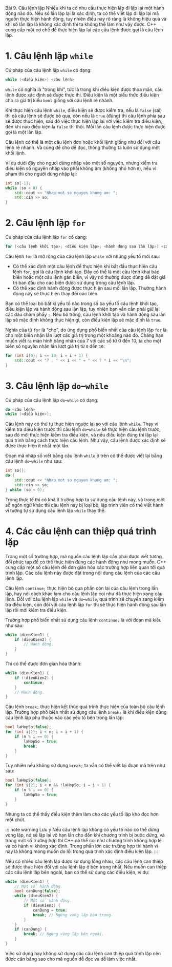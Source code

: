 Bài 9. Câu lệnh lặp
Nhiều khi ta có nhu cầu thực hiện lặp đi lặp lại một hành động nào đó. Nếu số lần lặp lại là xác định, ta có thể viết
lặp đi lặp lại mã nguồn thực hiện hành động, tuy nhiên điều này rõ ràng là không hiệu quả và khi số lần lặp là không xác
định thì ta không thể làm như vậy được. C++ cung cấp một cơ chế để thực hiện lặp lại các câu lệnh được gọi là câu lệnh
lặp.

# 1. Câu lệnh lặp `while`

Cú pháp của câu lệnh lặp `while` có dạng:

```cpp
while (<điều kiện>) <câu lệnh>
```

`while` có nghĩa là "trong khi", tức là trong khi điều kiện được thỏa mãn, câu lệnh được xác định sẽ được thực thi. Điều
kiện là một biểu thức điều kiện cho ra giá trị kiểu `bool` giống với câu lệnh rẽ nhánh.

Khi thực hiện câu lệnh `while`, điều kiện sẽ được kiểm tra, nếu là `false` (sai) thì cả câu lệnh sẽ được bỏ qua, còn nếu
là `true` (đúng) thì câu lệnh phía sau sẽ được thực hiện, sau đó việc thực hiện lặp lại với việc kiểm tra điều kiện, đến
khi nào điều kiện là `false` thì thôi. Mỗi lần câu lệnh được thực hiện được gọi là một lần lặp.

Câu lệnh có thể là một câu lệnh đơn hoặc khối lệnh giống như đối với câu lệnh rẽ nhánh. Và cũng để cho dễ đọc, thông
thường ta luôn sử dụng một khối lệnh.

Ví dụ dưới đây cho người dùng nhập vào một số nguyên, nhưng kiểm tra điều kiện số nguyên nhập vào phải không âm (không
nhỏ hơn `0`), nếu vi phạm thì cho người dùng nhập lại:

```cpp
int so{-1};
while (so < 0) {
	std::cout << "Nhap mot so nguyen khong am: ";
	std::cin >> so;
}
```

# 2. Câu lệnh lặp `for`

Cú pháp của câu lệnh lặp `for` có dạng:

```cpp
for (<câu lệnh khởi tạo>; <điều kiện lặp>; <hành động sau lần lặp>) <câu lệnh>
```

Câu lệnh `for` là mở rộng của câu lệnh lặp `while` với những yếu tố mới sau:

- Có thể xác định một câu lệnh để thực hiện khi bắt đầu thực hiện câu lệnh `for`, gọi là câu lệnh khởi tạo. Đây có thể
  là một câu lệnh khai báo biến hoặc một câu lệnh gán biến, vì vậy nó thường được dùng để đặt giá trị ban đầu cho các
  biến được sử dụng trong câu lệnh lặp.
- Có thể xác định hành động được thực hiện sau mỗi lần lặp. Thường hành động này sẽ thực hiện thay đổi các biến.

Bạn có thể loại bỏ bất kì yếu tố nào trong số ba yếu tố câu lệnh khởi tạo, điều kiện lặp và hành động sau lần lặp, tuy
nhiên bạn vẫn cần phải giữ lại các dấu chấm phẩy `;`. Nếu bỏ trống, câu lệnh khởi tạo và hành động sau lần lặp sẽ mặc
định không thực hiện gì, còn điều kiện lặp sẽ mặc định là `true`.

Nghĩa của từ `for` là "cho", do ứng dụng phổ biến nhất của câu lệnh lặp `for` là cho một biến nhận lần lượt các giá trị
trong một khoảng nào đó. Chẳng hạn muốn viết ra màn hình bảng nhân của 7 với các số từ 0 đến 10, ta cho một biến số
nguyên nhận lần lượt giá trị từ `0` đến `10`:

```cpp
for (int i{0}; i <= 10; i = i + 1) {
	std::cout << "7 . " << i << " = " << 7 * i << "\n";
}
```

# 3. Câu lệnh lặp `do`–`while`

Cú pháp của câu lệnh lặp `do`–`while` có dạng:

```cpp
do <câu lệnh>
while (<điều kiện>);
```

Câu lệnh này có thứ tự thực hiện ngược lại so với câu lệnh `while`. Thay vì kiểm tra điều kiện trước thì câu lệnh
`do`–`while` sẽ thực hiện câu lệnh trước, sau đó mới thực hiện kiểm tra điều kiện, và nếu điều kiện đúng thì lặp lại quá
trình bằng cách thực hiện câu lệnh. Như vậy, câu lệnh được xác định sẽ được thực hiện ít nhất một lần.

Đoạn mã nhập số viết bằng câu lệnh `while` ở trên có thể được viết lại bằng câu lệnh `do`–`while` như sau:

```cpp
int so{};
do {
	std::cout << "Nhap mot so nguyen khong am: ";
	std::cin >> so;
} while (so < 0);
```

Trong thực tế thì có khá ít trường hợp ta sử dụng câu lệnh này, và trong một số ngôn ngữ khác thì câu lệnh này bị loại
bỏ, lập trình viên có thể viết hành vi tương tự sử dụng câu lệnh lặp `while` thay thế.

# 4. Các câu lệnh can thiệp quá trình lặp

Trong một số trường hợp, mã nguồn câu lệnh lặp cần phải được viết tương đối phức tạp để có thể thực hiện đúng các hành
động như mong muốn. C++ cung cấp một số câu lệnh để đơn giản hóa các trường hợp liên quan tới quá trình lặp. Các câu
lệnh này được đặt trong nội dung câu lệnh của các câu lệnh lặp.

Câu lệnh `continue;` thực hiện bỏ qua phần còn lại của câu lệnh trong lần lặp, hay nói cách khác làm cho câu lệnh lặp
coi như đã thực hiện xong câu lệnh. Đối với câu lệnh lặp `while` và `do`–`while`, quá trình sẽ chuyển sang kiểm tra điều
kiện, còn đối với câu lệnh lặp `for` thì sẽ thực hiện hành động sau lần lặp rồi mới kiểm tra điều kiện.

Trường hợp phổ biến nhất sử dụng câu lệnh `continue;` là với đoạn mã kiểu như sau:

```cpp
while (dieuKien1) {
	if (dieuKien2) {
		// Hành động.
	}
}
```

Thì có thể được đơn giản hóa thành:

```cpp
while (dieuKien1) {
	if (!dieuKien2) {
		continue;
	}
	// Hành động.
}
```

Câu lệnh `break;` thực hiện kết thúc quá trình thực hiện của toàn bộ câu lệnh lặp. Trường hợp phổ biến nhất sử dụng câu
lệnh `break;` là khi điều kiện dừng câu lệnh lặp phụ thuộc vào các yếu tố bên trong lần lặp:

```cpp
bool laHopSo{false};
for (int i{2}; i < n; i = i + 1) {
	if (n % i == 0) {
		laHopSo = true;
		break;
	}
}
```

Tuy nhiên nếu không sử dụng `break;` ta vẫn có thể viết lại đoạn mã trên như sau:

```cpp
bool laHopSo{false};
for (int i{2}; i < n && !laHopSo; i = i + 1) {
	if (n % i == 0) {
		laHopSo = true;
	}
}
```

Nhưng ta có thể thấy điều kiện thêm làm cho các yếu tố lặp khó đọc hơn một chút.

::: note warning Lưu ý
Nếu câu lệnh lặp không có yếu tố nào có thể dừng vòng lặp, nó sẽ lặp lại vô hạn lần cho đến khi chương trình bị buộc
dừng, và trong một số trường hợp thì C++ có thể coi như chương trình không hợp lệ và có hành vi không xác định. Trong
phần lớn các trường hợp thì hành vi này là không mong muốn do lỗi trong quá trình xác định điều kiện lặp.
:::

Nếu có nhiều câu lệnh lặp được sử dụng lồng nhau, các câu lệnh can thiệp sẽ được thực hiện đối với câu lệnh lặp ở bên
trong nhất. Nếu muốn can thiệp các câu lệnh lặp bên ngoài, bạn có thể sử dụng các điều kiện, ví dụ:

```cpp
while (dieuKien1) {
	// Một số hành động.
	bool canDung{false};
	while (dieuKien2) {
		// Một số hành động.
		if (dieuKien3) {
			canDung = true;
			break; // Ngừng vòng lặp bên trong. 
		}
	}
	if (canDung) {
		break; // Ngừng vòng lặp bên ngoài.
	}
}
```

Việc sử dụng hay không sử dụng các câu lệnh can thiệp quá trình lặp nên được cân bằng sao cho mã nguồn dễ đọc và dễ làm
việc nhất.